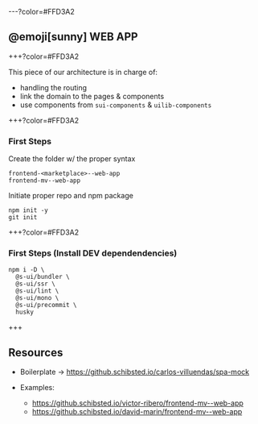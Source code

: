 ---?color=#FFD3A2

##  @emoji[sunny] WEB APP

+++?color=#FFD3A2

This piece of our architecture is in charge of:
- handling the routing
- link the domain to the pages & components
- use components from `sui-components` & `uilib-components`

+++?color=#FFD3A2

### First Steps

Create the folder w/ the proper syntax

```
frontend-<marketplace>--web-app
frontend-mv--web-app
```

Initiate proper repo and npm package

```
npm init -y
git init
```

+++?color=#FFD3A2

### First Steps (Install DEV dependendencies)

```
npm i -D \
  @s-ui/bundler \
  @s-ui/ssr \
  @s-ui/lint \
  @s-ui/mono \
  @s-ui/precommit \
  husky
```

+++

## Resources

- Boilerplate → https://github.schibsted.io/carlos-villuendas/spa-mock

- Examples:
  - https://github.schibsted.io/victor-ribero/frontend-mv--web-app
  - https://github.schibsted.io/david-marin/frontend-mv--web-app
